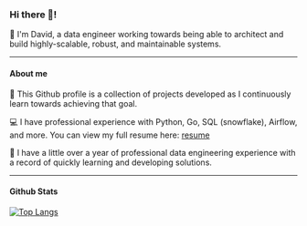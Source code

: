 

### Hi there 👋!
🔭 I'm David, a data engineer working towards being able to architect and build highly-scalable, robust, and maintainable systems.

<!--
**DavidJS01/DavidJS01** is a ✨ _special_ ✨ repository because its `README.md` (this file) appears on your GitHub profile.

Here are some ideas to get you started:

-  I’m currently working on ...
- 🌱 I’m currently learning ...
- 👯 I’m looking to collaborate on ...
- 🤔 I’m looking for help with ...
- 💬 Ask me about ...
- 📫 How to reach me: ...
- 😄 Pronouns: ...
- ⚡ Fun fact: ...
-->
---
#### About me
💬 This Github profile is a collection of projects developed as I continuously learn towards achieving that goal.

💻 I have professional experience with Python, Go, SQL (snowflake), Airflow, and more. You can view my full resume here: [resume](resume/David_Shipman_Resume_Updated_11_19_2022.pdf)

🌱 I have a little over a year of professional data engineering experience with a record of quickly learning and developing solutions.

---
#### Github Stats
[![Top Langs](https://github-readme-stats.vercel.app/api/top-langs/?username=DavidJS01&theme=dracula)](https://github.com/anuraghazra/github-readme-stats)
